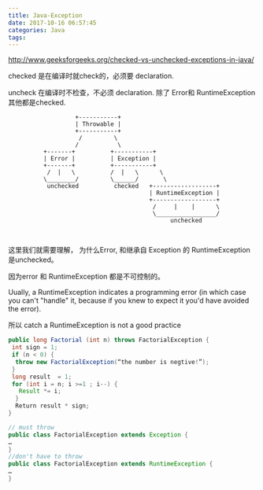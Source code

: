 ```yaml
---
title: Java-Exception
date: 2017-10-16 06:57:45
categories: Java
tags:
---
```


http://www.geeksforgeeks.org/checked-vs-unchecked-exceptions-in-java/

checked 是在编译时就check的，必须要 declaration.

uncheck 在编译时不检查，不必须 declaration. 除了 Error和 RuntimeException 其他都是checked.

```text
                   +-----------+
                   | Throwable |
                   +-----------+
                    /         \
                   /           \
          +-------+          +-----------+
          | Error |          | Exception |
          +-------+          +-----------+
           /  |   \          /  |   \      \
          \________/         \______/       \
           unchecked          checked   +------------------+
                                        | RuntimeException |
                                        +------------------+
                                         /     |    |      \
                                         \_________________/
                                              unchecked



```

这里我们就需要理解， 为什么Error, 和继承自 Exception 的 RuntimeException 是unchecked。

因为error 和 RuntimeException 都是不可控制的。

Uually, a RuntimeException indicates a programming error (in which case you can't "handle" it, because if you knew to expect it you'd have avoided the error).

所以 catch a RuntimeException is not a good practice


```java
public long Factorial (int n) throws FactorialException {
 int sign = 1;
 if (n < 0) {
  throw new FactorialException(“the number is negtive!”);
 }
 long result  = 1;
 for (int i = n; i >=1 ; i--) {
   Result *= i;
  }
  Return result * sign;
}

// must throw
public class FactorialException extends Exception {
…
}
//don't have to throw
public class FactorialException extends RuntimeException {
…
}
```


